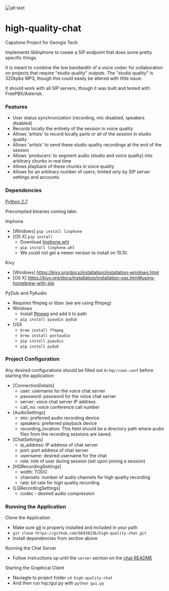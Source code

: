 ![alt text](https://github.com/b6938236/high-quality-chat/blob/master/img/orionlogo.png "Orion Logo")
# high-quality-chat
Capstone Project for Georgia Tech

Implements liblinphone to create a SIP endpoint that does some pretty specific things.

It is meant to combine the low bandwidth of a voice codec for collaboration on projects that require "studio quality" outputs.  The "studio quality" is 320kpbs MP3, though this could easily be altered with little issue.

It should work with all SIP servers, though it was built and tested with FreePBX/Asterisk.

### Features

* User status synchronization (recording, mic disabled, speakers disabled)
* Records locally the entirety of the session in voice quality
* Allows 'artists' to record locally parts or all of the session in studio quality
* Allows 'artists' to send these studio quality recordings at the end of the session
* Allows 'producers' to segment audio (studio and voice quality) into arbitrary chunks in real time
* Allows playback of these chunks in voice quality
* Allows for an arbitrary number of users, limited only by SIP server settings and accounts.

### Dependencies

[Python 2.7](https://www.python.org/downloads/)

Precompiled binaries coming later.

linphone
* [Windows] `pip install linphone`
* [OS X] `pip install `
    * Download  [linphone.whl](https://www.linphone.org/snapshots/linphone-python/macosx/linphone-3.10.2_379_g85ffd1e-cp27-none-macosx_10_7_x86_64.whl)
    * `pip install linphone.whl`
    * We could not get a newer version to install on 10.10.

Kivy
* [Windows] https://kivy.org/docs/installation/installation-windows.html
* [OS X] https://kivy.org/docs/installation/installation-osx.html#using-homebrew-with-pip

PyDub and PyAudio
* Requires ffmpeg or libav (we are using ffmpeg)
* Windows
	* Install [ffmpeg](https://ffmpeg.zeranoe.com/builds/) and add it to path
	* `pip install pyaudio pydub`
* OSX
	* `brew install ffmpeg`
	* `brew install portaudio`
	* `pip install pyaudio`
  * `pip install pydub`
  
### Project Configuration

Any desired configurations should be filled out in `hqc/conn.conf` before starting the application:
- [ConnectionDetails]
    - user: username for the voice chat server
    - password: password for the voice chat server
    - server: voice chat server IP address
    - call_no: voice conference call number
- [AudioSettings]
    - mic: preferred audio recording device
    - speakers: preferred playback device 
    - recording_location: This field should be a directory path where audio files from the recording sessions are saved.
- [ChatSettings]
    - ip_address: IP address of chat server
    - port: port address of chat server
    - username: desired username for the chat
    - role: role of user during session (set upon joining a session)
- [HQRecordingSettings]
    - width: TODO
    - channels: number of audio channels for high quality recording
    - rate: bit rate for high quality recording
- [LQRecordingSettings]
    - codec - desired audio compression

### Running the Application
Clone the Application
* Make sure [git](https://git-scm.com/) is properly installed and included in your path
* `git clone https://github.com/b6938236/high-quality-chat.git`
* Install dependencies from section above

Running the Chat Server
* Follow instructions up until the `server` section on the [chat README](https://github.com/b6938236/high-quality-chat/blob/master/hqc/chat/README.md)

Starting the Graphical Client
* Naviagte to project folder `cd high-quality-chat`
* And then run hqc/gui.py with `python gui.py`
